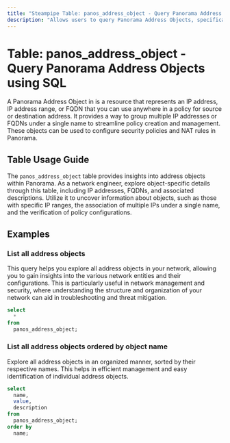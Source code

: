 ```yaml
---
title: "Steampipe Table: panos_address_object - Query Panorama Address Objects using SQL"
description: "Allows users to query Panorama Address Objects, specifically the details of each address object, providing insights into network configurations."
---
```


# Table: panos_address_object - Query Panorama Address Objects using SQL

A Panorama Address Object in is a resource that represents an IP address, IP address range, or FQDN that you can use anywhere in a policy for source or destination address. It provides a way to group multiple IP addresses or FQDNs under a single name to streamline policy creation and management. These objects can be used to configure security policies and NAT rules in Panorama.

## Table Usage Guide

The `panos_address_object` table provides insights into address objects within Panorama. As a network engineer, explore object-specific details through this table, including IP addresses, FQDNs, and associated descriptions. Utilize it to uncover information about objects, such as those with specific IP ranges, the association of multiple IPs under a single name, and the verification of policy configurations.

## Examples

### List all address objects
This query helps you explore all address objects in your network, allowing you to gain insights into the various network entities and their configurations. This is particularly useful in network management and security, where understanding the structure and organization of your network can aid in troubleshooting and threat mitigation.

```sql
select
  *
from
  panos_address_object;
```

### List all address objects ordered by object name
Explore all address objects in an organized manner, sorted by their respective names. This helps in efficient management and easy identification of individual address objects.

```sql
select
  name,
  value,
  description
from
  panos_address_object;
order by
  name;
```